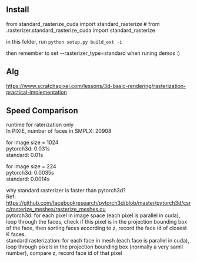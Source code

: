 ## Install
from standard_rasterize_cuda import standard_rasterize
        # from .rasterizer.standard_rasterize_cuda import standard_rasterize
        
in this folder, run
```python setup.py build_ext -i ```

then remember to set --rasterizer_type=standard when runing demos :)  

## Alg
https://www.scratchapixel.com/lessons/3d-basic-rendering/rasterization-practical-implementation

## Speed Comparison
runtime for raterization only  
In PIXIE, number of faces in SMPLX: 20908   

for image size = 1024  
pytorch3d: 0.031s  
standard: 0.01s  

for image size = 224  
pytorch3d: 0.0035s  
standard: 0.0014s  
  
why standard rasterizer is faster than pytorch3d?  
Ref: https://github.com/facebookresearch/pytorch3d/blob/master/pytorch3d/csrc/rasterize_meshes/rasterize_meshes.cu  
pytorch3d: for each pixel in image space (each pixel is parallel in cuda), loop through the faces, check if this pixel is in the projection bounding box of the face, then sorting faces according to z, record the face id of closest K faces.   
standard rasterization: for each face in mesh (each face is parallel in cuda), loop through pixels in the projection bounding box (normally a very samll number), compare z, record face id of that pixel   


